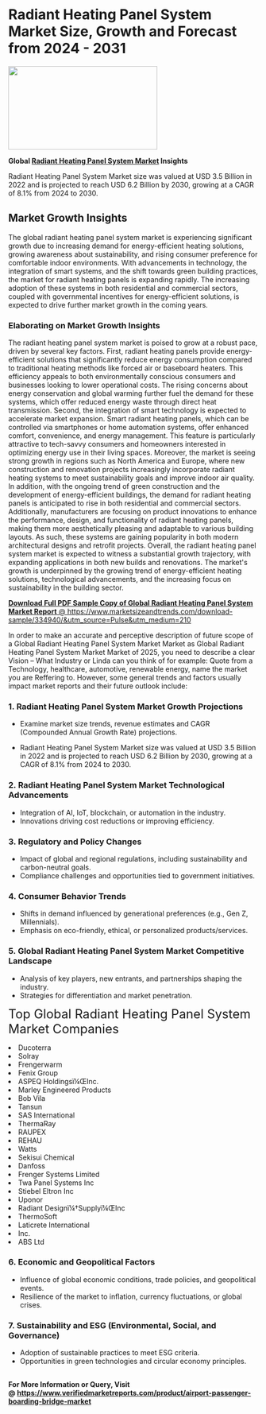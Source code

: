 <H1>Radiant Heating Panel System Market Size, Growth and Forecast from 2024 - 2031</H1><img class="aligncenter size-medium wp-image-584254" src="https://thirdeyenews.in/wp-content/uploads/2024/09/Global-Market-Research-300x168.jpeg" alt="" width="300" height="168" /><p><strong>Global&nbsp;<a href="https://www.marketsizeandtrends.com/download-sample/334940/&amp;utm_source=Pulse&amp;utm_medium=210">Radiant Heating Panel System Market</a> Insights</strong></p><p>Radiant Heating Panel System Market size was valued at USD 3.5 Billion in 2022 and is projected to reach USD 6.2 Billion by 2030, growing at a CAGR of 8.1% from 2024 to 2030.</p><p><h2>Market Growth Insights</h2> <p>The global radiant heating panel system market is experiencing significant growth due to increasing demand for energy-efficient heating solutions, growing awareness about sustainability, and rising consumer preference for comfortable indoor environments. With advancements in technology, the integration of smart systems, and the shift towards green building practices, the market for radiant heating panels is expanding rapidly. The increasing adoption of these systems in both residential and commercial sectors, coupled with governmental incentives for energy-efficient solutions, is expected to drive further market growth in the coming years.</p> <p><a href="javascript:void(0);" onclick="window.location.href='download_sample_link';"></a></p> <h3>Elaborating on Market Growth Insights</h3> <p>The radiant heating panel system market is poised to grow at a robust pace, driven by several key factors. First, radiant heating panels provide energy-efficient solutions that significantly reduce energy consumption compared to traditional heating methods like forced air or baseboard heaters. This efficiency appeals to both environmentally conscious consumers and businesses looking to lower operational costs. The rising concerns about energy conservation and global warming further fuel the demand for these systems, which offer reduced energy waste through direct heat transmission. Second, the integration of smart technology is expected to accelerate market expansion. Smart radiant heating panels, which can be controlled via smartphones or home automation systems, offer enhanced comfort, convenience, and energy management. This feature is particularly attractive to tech-savvy consumers and homeowners interested in optimizing energy use in their living spaces. Moreover, the market is seeing strong growth in regions such as North America and Europe, where new construction and renovation projects increasingly incorporate radiant heating systems to meet sustainability goals and improve indoor air quality. In addition, with the ongoing trend of green construction and the development of energy-efficient buildings, the demand for radiant heating panels is anticipated to rise in both residential and commercial sectors. Additionally, manufacturers are focusing on product innovations to enhance the performance, design, and functionality of radiant heating panels, making them more aesthetically pleasing and adaptable to various building layouts. As such, these systems are gaining popularity in both modern architectural designs and retrofit projects. Overall, the radiant heating panel system market is expected to witness a substantial growth trajectory, with expanding applications in both new builds and renovations. The market's growth is underpinned by the growing trend of energy-efficient heating solutions, technological advancements, and the increasing focus on sustainability in the building sector.</p> <p><a href="javascript:void(0);" onclick="window.location.href='get_more_link';"></p><p><span class=""><strong>Download Full PDF Sample Copy of Global Radiant Heating Panel System Market Report</strong> @ <a href="https://www.marketsizeandtrends.com/download-sample/334940/&amp;utm_source=Pulse&amp;utm_medium=210" target="_blank">https://www.marketsizeandtrends.com/download-sample/334940/&amp;utm_source=Pulse&amp;utm_medium=210</a></span></p><p>In order to make an accurate and perceptive description of future scope of a Global&nbsp;Radiant Heating Panel System Market Market as Global&nbsp;Radiant Heating Panel System Market Market of 2025, you need to describe a clear Vision &ndash; What Industry or Linda can you think of for example: Quote from a Technology, healthcare, automotive, renewable energy, name the market you are Reffering to. However, some general trends and factors usually impact market reports and their future outlook include:</p><h3>1.&nbsp;<strong>Radiant Heating Panel System Market Growth Projections</strong></h3><ul><li>Examine market size trends, revenue estimates and CAGR (Compounded Annual Growth Rate) projections.</li><li><p>Radiant Heating Panel System Market size was valued at USD 3.5 Billion in 2022 and is projected to reach USD 6.2 Billion by 2030, growing at a CAGR of 8.1% from 2024 to 2030.</p></li></ul><h3>2.&nbsp;<strong>Radiant Heating Panel System Market Technological Advancements</strong></h3><ul><li>Integration of AI, IoT, blockchain, or automation in the industry.</li><li>Innovations driving cost reductions or improving efficiency.</li></ul><h3>3.&nbsp;<strong>Regulatory and Policy Changes</strong></h3><ul><li>Impact of global and regional regulations, including sustainability and carbon-neutral goals.</li><li>Compliance challenges and opportunities tied to government initiatives.</li></ul><h3>4.&nbsp;<strong>Consumer Behavior Trends</strong></h3><ul><li>Shifts in demand influenced by generational preferences (e.g., Gen Z, Millennials).</li><li>Emphasis on eco-friendly, ethical, or personalized products/services.</li></ul><h3>5.&nbsp;<strong>Global Radiant Heating Panel System Market Competitive Landscape</strong></h3><ul><li>Analysis of key players, new entrants, and partnerships shaping the industry.</li><li>Strategies for differentiation and market penetration.</li></ul><p data-pm-slice="1 1 []"><span style="color: inherit; font-family: inherit; font-size: 25px;">Top Global Radiant Heating Panel System Market Companies</span></p><div class="" data-test-id=""><p><li>Ducoterra</li><li> Solray</li><li> Frengerwarm</li><li> Fenix Group</li><li> ASPEQ Holdingsï¼ŒInc.</li><li> Marley Engineered Products</li><li> Bob Vila</li><li> Tansun</li><li> SAS International</li><li> ThermaRay</li><li> RAUPEX</li><li> REHAU</li><li> Watts</li><li> Sekisui Chemical</li><li> Danfoss</li><li> Frenger Systems Limited</li><li> Twa Panel Systems Inc</li><li> Stiebel Eltron Inc</li><li> Uponor</li><li> Radiant Designï¼†Supplyï¼ŒInc</li><li> ThermoSoft</li><li> Laticrete International</li><li> Inc.</li><li> ABS Ltd</li></p></div><h3>6.&nbsp;<strong>Economic and Geopolitical Factors</strong></h3><ul><li>Influence of global economic conditions, trade policies, and geopolitical events.</li><li>Resilience of the market to inflation, currency fluctuations, or global crises.</li></ul><h3>7.&nbsp;<strong>Sustainability and ESG (Environmental, Social, and Governance)</strong></h3><ul><li>Adoption of sustainable practices to meet ESG criteria.</li><li>Opportunities in green technologies and circular economy principles.</li></ul><h2><strong style="font-size: 14px;">For More Information or Query, Visit @&nbsp;</strong><a style="background-color: #ffffff; font-size: 14px;" href="https://www.marketsizeandtrends.com/report/radiant-heating-panel-system-market/" target="_blank">https://www.verifiedmarketreports.com/product/airport-passenger-boarding-bridge-market</a></h2>
